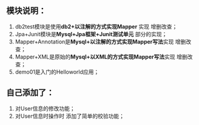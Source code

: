 ## 模块说明：
1. db2test模块是使用**db2+以注解的方式实现Mapper** 实现 增删改查；
2. Jpa+Junit模块是**Mysql+Jpa框架+Junit测试单元**  部分的实现；
3. Mapper+Annotation是**Mysql+以注解的方式实现Mapper写法**实现 增删改查；
4. Mapper+XML是原始的**Mysql+以XML的方式实现Mapper写法**实现 增删改查；
5. demo01是入门的Helloworld应用；

## 自己添加了：

1. 对User信息的修改功能；
2. 对User信息时操作时 添加了简单的校验功能；

